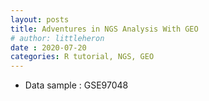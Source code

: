 ```yaml
---
layout: posts
title: Adventures in NGS Analysis With GEO
# author: littleheron
date : 2020-07-20
categories: R tutorial, NGS, GEO
---
```


* Data sample : GSE97048







